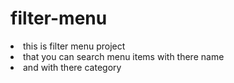 # filter-menu

<li>this is filter menu project</li>
<li>that you can search menu items with there name</li>
<li>and with there category</li>

